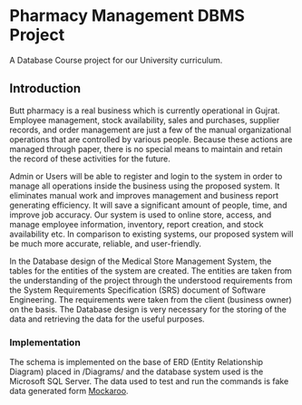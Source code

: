 # Pharmacy Management DBMS Project
A Database Course project for our University curriculum.

## Introduction
Butt pharmacy is a real business which is currently operational in Gujrat. Employee management, stock availability, sales and purchases, supplier records, and order management are just a few of the manual organizational operations that are controlled by various people. Because these actions are managed through paper, there is no special means to maintain and retain the record of these activities for the future.

Admin or Users will be able to register and login to the system in order to manage all operations inside the business using the proposed system. It eliminates manual work and improves management and business report generating efficiency. It will save a significant amount of people, time, and improve job accuracy. Our system is used to online store, access, and manage employee information, inventory, report creation, and stock availability etc. In comparison to existing systems, our proposed system will be much more accurate, reliable, and user-friendly.

In the Database design of the Medical Store Management System, the tables for the entities of the system are created. The entities are taken from the understanding of the project through the understood requirements from the System Requirements Specification (SRS) document of Software Engineering. The requirements were taken from the client (business owner) on the basis. The Database design is very necessary for the storing of the data and retrieving the data for the useful purposes. 

### Implementation
The schema is implemented on the base of ERD (Entity Relationship Diagram) placed in /Diagrams/ and the database system used is the Microsoft SQL Server. The data used to test and run the commands is fake data generated form [Mockaroo](https://www.mockaroo.com/).
